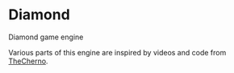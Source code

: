 # Diamond
Diamond game engine

Various parts of this engine are inspired by videos and code from [TheCherno](https://www.youtube.com/c/TheChernoProject).
